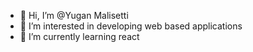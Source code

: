 - 👋 Hi, I’m @Yugan Malisetti
- 👀 I’m interested in developing web based applications
- 🌱 I’m currently learning react

<!---
YuganMalisetti/YuganMalisetti is a ✨ special ✨ repository because its `README.md` (this file) appears on your GitHub profile.
You can click the Preview link to take a look at your changes.
--->
